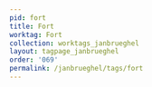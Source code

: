 ```yaml
---
pid: fort
title: Fort
worktag: Fort
collection: worktags_janbrueghel
layout: tagpage_janbrueghel
order: '069'
permalink: /janbrueghel/tags/fort
---
```

